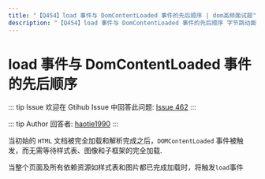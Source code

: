 ```yaml
---
title: "【Q454】load 事件与 DomContentLoaded 事件的先后顺序 | dom高频面试题"
description: "【Q454】load 事件与 DomContentLoaded 事件的先后顺序 字节跳动面试题、阿里腾讯面试题、美团小米面试题。"
---
```


# load 事件与 DomContentLoaded 事件的先后顺序

::: tip Issue
欢迎在 Gtihub Issue 中回答此问题: [Issue 462](https://github.com/shfshanyue/Daily-Question/issues/462)
:::

::: tip Author
回答者: [haotie1990](https://github.com/haotie1990)
:::

当初始的 `HTML` 文档被完全加载和解析完成之后，`DOMContentLoaded` 事件被触发，而无需等待样式表、图像和子框架的完全加载.

当整个页面及所有依赖资源如样式表和图片都已完成加载时，将触发`load`事件
